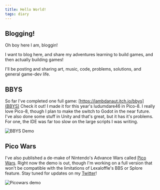 ```yaml
---
title: Hello World!
tags: diary
---
```



Blogging!
---------

Oh boy here I am, bloggin! 

I want to blog here, and share my adventures learning to build games, and then actually building games! 

I'll be posting and sharing art, music, code, problems, solutions, and general game-dev life. 


BBYS
----

So far I've completed one full game: [https://lambdanaut.itch.io/bbys](BBYS) Check it out! I made it for this year's ludumdare46 in Pico-8. I really love Pico-8, though I plan to make the switch to Godot in the near future. I've also done some stuff in Unity and that's great, but it has it's problems. For one, the IDE was far too slow on the large scripts I was writing. 

![BBYS Demo](/images/game-content/bbysdemo2.gif)


Pico Wars
---------
I've also published a de-make of Nintendo's Advance Wars called [Pico Wars](https://www.lexaloffle.com/bbs/?tid=38084). Right now the demo is out, though I'm working on a full version that won't be compatible with the limitations of Lexaloffle's BBS or Splore feature. Stay tuned for updates on my [Twitter](https://twitter.com/Lambdanaut)!

![Picowars demo](/images/game-content/picowars_10.gif)